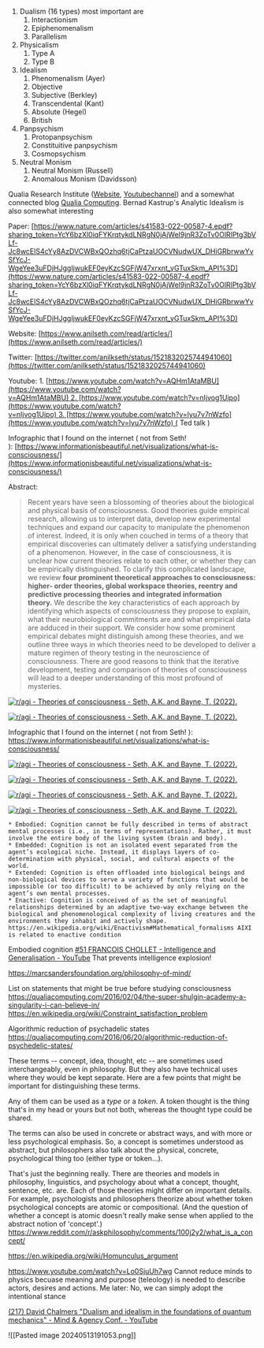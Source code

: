 
1. Dualism (16 types) most important are
	1. Interactionism
	2. Epiphenomenalism
	3. Parallelism
2. Physicalism
	1. Type A
	2. Type B
3. Idealism
	1. Phenomenalism (Ayer)
	2. Objective
	3. Subjective (Berkley)
	4. Transcendental (Kant)
	5. Absolute (Hegel)
	6. British
4. Panpsychism
	1. Protopanpsychism
	2. Constituitive panpsychism
	3. Cosmopsychism
5. Neutral Monism
	1. Neutral Monism (Russell)
	2. Anomalous Monism (Davidsson)



Qualia Research Institute ([Website](https://www.qualiaresearchinstitute.org/), [Youtubechannel](https://www.youtube.com/c/QualiaResearchInstitute)) and a somewhat connected blog [Qualia Computing](https://qualiacomputing.com/). Bernad Kastrup's Analytic Idealism is also somewhat interesting



Paper: [https://www.nature.com/articles/s41583-022-00587-4.epdf?sharing_token=YcY6bzXl0iqFYKrqtykdLNRgN0jAjWel9jnR3ZoTv0OlRlPtg3bVLf-Jc8wcElS4cYy8AzDVCWBxQOzhq6tjCaPtzaUOCVNudwUX_DHiGRbrwwYvSfYcJ-WgeYee3uFDjHJggIjwukEF0eyKzcSGFjW47xrxnt_yGTuxSkm_API%3D](https://www.nature.com/articles/s41583-022-00587-4.epdf?sharing_token=YcY6bzXl0iqFYKrqtykdLNRgN0jAjWel9jnR3ZoTv0OlRlPtg3bVLf-Jc8wcElS4cYy8AzDVCWBxQOzhq6tjCaPtzaUOCVNudwUX_DHiGRbrwwYvSfYcJ-WgeYee3uFDjHJggIjwukEF0eyKzcSGFjW47xrxnt_yGTuxSkm_API%3D)

Website: [https://www.anilseth.com/read/articles/](https://www.anilseth.com/read/articles/)

Twitter: [https://twitter.com/anilkseth/status/1521832025744941060](https://twitter.com/anilkseth/status/1521832025744941060)

Youtube: 1. [https://www.youtube.com/watch?v=AQHm1AtaMBU](https://www.youtube.com/watch?v=AQHm1AtaMBU) 2. [https://www.youtube.com/watch?v=nIjvog1Uipo](https://www.youtube.com/watch?v=nIjvog1Uipo) 3. [https://www.youtube.com/watch?v=lyu7v7nWzfo](https://www.youtube.com/watch?v=lyu7v7nWzfo) ( Ted talk )

Infographic that I found on the internet ( not from Seth! ): [https://www.informationisbeautiful.net/visualizations/what-is-consciousness/](https://www.informationisbeautiful.net/visualizations/what-is-consciousness/)

Abstract:

> Recent years have seen a blossoming of theories about the biological and physical basis of consciousness. Good theories guide empirical research, allowing us to interpret data, develop new experimental techniques and expand our capacity to manipulate the phenomenon of interest. Indeed, it is only when couched in terms of a theory that empirical discoveries can ultimately deliver a satisfying understanding of a phenomenon. However, in the case of consciousness, it is unclear how current theories relate to each other, or whether they can be empirically distinguished. To clarify this complicated landscape, we review **four prominent theoretical approaches to consciousness: higher- order theories, global workspace theories, reentry and predictive processing theories and integrated information theory.** We describe the key characteristics of each approach by identifying which aspects of consciousness they propose to explain, what their neurobiological commitments are and what empirical data are adduced in their support. We consider how some prominent empirical debates might distinguish among these theories, and we outline three ways in which theories need to be developed to deliver a mature regimen of theory testing in the neuroscience of consciousness. There are good reasons to think that the iterative development, testing and comparison of theories of consciousness will lead to a deeper understanding of this most profound of mysteries.

[![r/agi - Theories of consciousness - Seth, A.K. and Bayne, T. (2022).](https://preview.redd.it/i1mgpfr1bsz91.jpg?width=638&format=pjpg&auto=webp&s=47f81fd89d58ff06b55447645d168029c18f6577)](https://preview.redd.it/i1mgpfr1bsz91.jpg?width=638&format=pjpg&auto=webp&s=47f81fd89d58ff06b55447645d168029c18f6577)

[![r/agi - Theories of consciousness - Seth, A.K. and Bayne, T. (2022).](https://preview.redd.it/es0r3cr1bsz91.jpg?width=1012&format=pjpg&auto=webp&s=506a5fadd709ab311fa38c665232edce369ade30)](https://preview.redd.it/es0r3cr1bsz91.jpg?width=1012&format=pjpg&auto=webp&s=506a5fadd709ab311fa38c665232edce369ade30)

Infographic that I found on the internet ( not from Seth! ): https://www.informationisbeautiful.net/visualizations/what-is-consciousness/

[![r/agi - Theories of consciousness - Seth, A.K. and Bayne, T. (2022).](https://preview.redd.it/6l3jrer1bsz91.jpg?width=466&format=pjpg&auto=webp&s=4c059db60d03787dbc2424c0ff4263c12bf716c0)](https://preview.redd.it/6l3jrer1bsz91.jpg?width=466&format=pjpg&auto=webp&s=4c059db60d03787dbc2424c0ff4263c12bf716c0)

[![r/agi - Theories of consciousness - Seth, A.K. and Bayne, T. (2022).](https://preview.redd.it/ygxwaer1bsz91.jpg?width=379&format=pjpg&auto=webp&s=074842e57b53deb4cc6bee4b9973e935a87554cd)](https://preview.redd.it/ygxwaer1bsz91.jpg?width=379&format=pjpg&auto=webp&s=074842e57b53deb4cc6bee4b9973e935a87554cd)

[![r/agi - Theories of consciousness - Seth, A.K. and Bayne, T. (2022).](https://preview.redd.it/ad0yqfr1bsz91.jpg?width=555&format=pjpg&auto=webp&s=c95945a93f19234111b4287a63cea57d9f235b41)](https://preview.redd.it/ad0yqfr1bsz91.jpg?width=555&format=pjpg&auto=webp&s=c95945a93f19234111b4287a63cea57d9f235b41)

[![r/agi - Theories of consciousness - Seth, A.K. and Bayne, T. (2022).](https://preview.redd.it/5xnz8jr1bsz91.jpg?width=389&format=pjpg&auto=webp&s=488d38d24a4e9279e7cf7dcb8add9efed39f389f)](https://preview.redd.it/5xnz8jr1bsz91.jpg?width=389&format=pjpg&auto=webp&s=488d38d24a4e9279e7cf7dcb8add9efed39f389f)



```
* Embodied: Cognition cannot be fully described in terms of abstract mental processes (i.e., in terms of representations). Rather, it must involve the entire body of the living system (brain and body).
* Embedded: Cognition is not an isolated event separated from the agent’s ecological niche. Instead, it displays layers of co-determination with physical, social, and cultural aspects of the world.
* Extended: Cognition is often offloaded into biological beings and non-biological devices to serve a variety of functions that would be impossible (or too difficult) to be achieved by only relying on the agent’s own mental processes.
* Enactive: Cognition is conceived of as the set of meaningful relationships determined by an adaptive two-way exchange between the biological and phenomenological complexity of living creatures and the environments they inhabit and actively shape.
https://en.wikipedia.org/wiki/Enactivism#Mathematical_formalisms AIXI is related to enactive condition
```

Embodied cognition [#51 FRANCOIS CHOLLET - Intelligence and Generalisation - YouTube](https://www.youtube.com/watch?v=J0p_thJJnoo&t=5108s&ab_channel=MachineLearningStreetTalk) That prevents intelligence explosion!

https://marcsandersfoundation.org/philosophy-of-mind/

List on statements that might be true before studying consciousness
https://qualiacomputing.com/2016/02/04/the-super-shulgin-academy-a-singularity-i-can-believe-in/
https://en.wikipedia.org/wiki/Constraint_satisfaction_problem

Algorithmic reduction of psychadelic states
https://qualiacomputing.com/2016/06/20/algorithmic-reduction-of-psychedelic-states/




  
These terms -- concept, idea, thought, etc -- are sometimes used interchangeably, even in philosophy. But they also have technical uses where they would be kept separate. Here are a few points that might be important for distinguishing these terms.

Any of them can be used as a _type_ or a _token_. A token thought is the thing that's in my head or yours but not both, whereas the thought type could be shared.

The terms can also be used in concrete or abstract ways, and with more or less psychological emphasis. So, a concept is sometimes understood as abstract, but philosophers also talk about the physical, concrete, psychological thing too (either type or token...).

That's just the beginning really. There are theories and models in philosophy, linguistics, and psychology about what a concept, thought, sentence, etc. are. Each of those theories might differ on important details. For example, psychologists and philosophers theorize about whether token psychological concepts are atomic or compositional. (And the question of whether a concept is atomic doesn't really make sense when applied to the abstract notion of 'concept'.)
https://www.reddit.com/r/askphilosophy/comments/100j2y2/what_is_a_concept/

https://en.wikipedia.org/wiki/Homunculus_argument



https://www.youtube.com/watch?v=Lo0SjuUh7wg
Cannot reduce minds to physics becuase meaning and purpose (teleology) is needed to describe actors, desires and actions. 
Me later: No, we can simply adopt the intentional stance



[(217) David Chalmers "Dualism and idealism in the foundations of quantum mechanics" - Mind & Agency Conf. - YouTube](https://www.youtube.com/watch?v=V5TnJmfNiqY)

![[Pasted image 20240513191053.png]]


